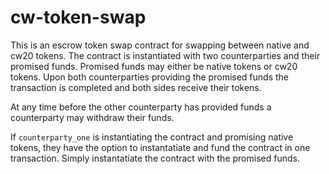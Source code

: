 # cw-token-swap

This is an escrow token swap contract for swapping between native and
cw20 tokens. The contract is instantiated with two counterparties and
their promised funds. Promised funds may either be native tokens or
cw20 tokens. Upon both counterparties providing the promised funds the
transaction is completed and both sides receive their tokens.

At any time before the other counterparty has provided funds a
counterparty may withdraw their funds.

If `counterparty_one` is instantiating the contract and promising native tokens, they have the option to instantatiate and fund the contract in one transaction. Simply instantatiate the contract with the promised funds.
